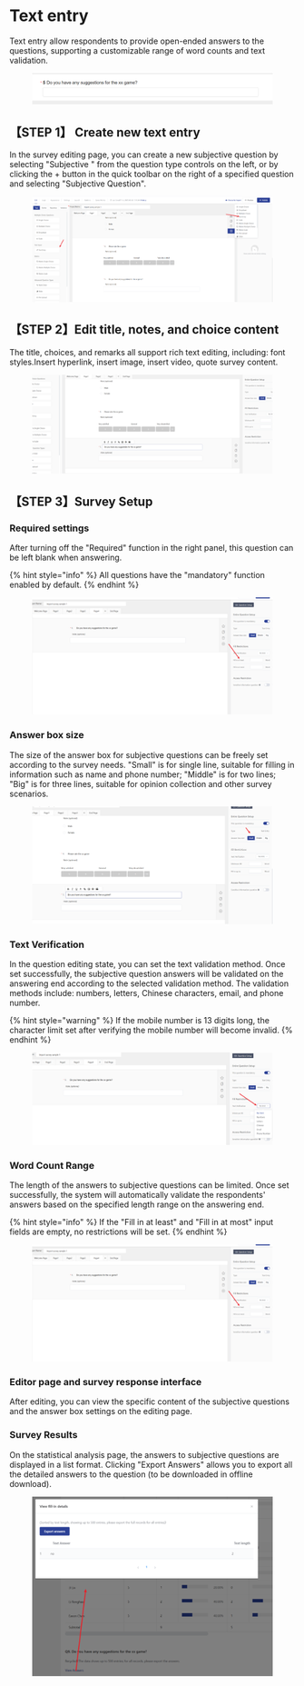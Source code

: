 # Text entry

Text entry allow respondents to provide open-ended answers to the questions, supporting a customizable range of word counts and text validation.

<figure><img src="../../.gitbook/assets/image (935).png" alt=""><figcaption></figcaption></figure>

## 【STEP 1】 Create new text entry

In the survey editing page, you can create a new subjective question by selecting "Subjective " from the question type controls on the left, or by clicking the + button in the quick toolbar on the right of a specified question and selecting "Subjective Question".

<figure><img src="../../.gitbook/assets/image (936).png" alt=""><figcaption></figcaption></figure>

## 【STEP 2】Edit title, notes, and choice content

The title, choices, and remarks all support rich text editing, including: font styles.Insert hyperlink, insert image, insert video, quote survey content.

<figure><img src="../../.gitbook/assets/image (937).png" alt=""><figcaption></figcaption></figure>

## 【STEP 3】Survey Setup

### Required settings

After turning off the "Required" function in the right panel, this question can be left blank when answering.

{% hint style="info" %}
All questions have the "mandatory" function enabled by default.
{% endhint %}

<figure><img src="../../.gitbook/assets/image (13).png" alt=""><figcaption></figcaption></figure>

### Answer box size

The size of the answer box for subjective questions can be freely set according to the survey needs. "Small" is for single line, suitable for filling in information such as name and phone number; "Middle" is for two lines; "Big" is for three lines, suitable for opinion collection and other survey scenarios.

<figure><img src="../../.gitbook/assets/image (939).png" alt=""><figcaption></figcaption></figure>

### Text Verification

In the question editing state, you can set the text validation method. Once set successfully, the subjective question answers will be validated on the answering end according to the selected validation method. The validation methods include: numbers, letters, Chinese characters, email, and phone number.

{% hint style="warning" %}
If the mobile number is 13 digits long, the character limit set after verifying the mobile number will become invalid.
{% endhint %}

<figure><img src="../../.gitbook/assets/image (941).png" alt=""><figcaption></figcaption></figure>

### Word Count Range

The length of the answers to subjective questions can be limited. Once set successfully, the system will automatically validate the respondents' answers based on the specified length range on the answering end.

{% hint style="info" %}
If the "Fill in at least" and "Fill in at most" input fields are empty, no restrictions will be set.
{% endhint %}

<figure><img src="../../.gitbook/assets/image (1) (1) (1) (1).png" alt=""><figcaption></figcaption></figure>

### Editor page and survey response interface

After editing, you can view the specific content of the subjective questions and the answer box settings on the editing page.

### Survey Results

On the statistical analysis page, the answers to subjective questions are displayed in a list format. Clicking "Export Answers" allows you to export all the detailed answers to the question (to be downloaded in offline download).

<figure><img src="../../.gitbook/assets/image (943).png" alt=""><figcaption></figcaption></figure>

